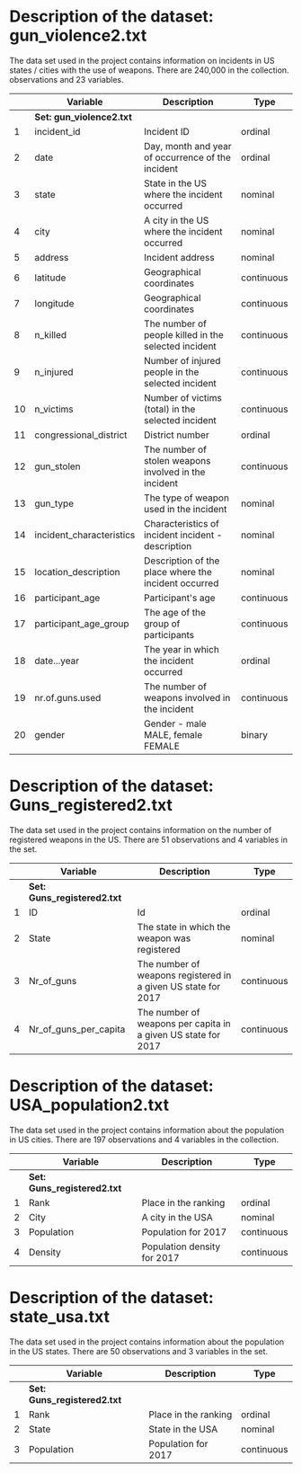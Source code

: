 

# **Description of the dataset: gun\_violence2.txt**

The data set used in the project contains information on incidents in US states / cities with the use of weapons. There are 240,000 in the collection. observations and 23 variables.

|   | **Variable** | **Description** | **Type** |
| --- | --- | --- | --- |
|   | **Set:**  **gun\_violence2.txt** |
| 1 | incident\_id | Incident ID | ordinal |
| 2 | date | Day, month and year of occurrence of the incident | ordinal |
| 3 | state | State in the US where the incident occurred | nominal |
| 4 | city | A city in the US where the incident occurred | nominal |
| 5 | address | Incident address | nominal |
| 6 | latitude | Geographical coordinates | continuous |
| 7 | longitude | Geographical coordinates | continuous |
| 8 | n\_killed | The number of people killed in the selected incident | continuous |
| 9 | n\_injured | Number of injured people in the selected incident | continuous |
| 10 | n\_victims | Number of victims (total) in the selected incident | continuous |
| 11 | congressional\_district | District number | ordinal |
| 12 | gun\_stolen | The number of stolen weapons involved in the incident | continuous |
| 13 | gun\_type | The type of weapon used in the incident | nominal |
| 14 | incident\_characteristics | Characteristics of incident incident - description | nominal |
| 15 | location\_description | Description of the place where the incident occurred | nominal |
| 16 | participant\_age | Participant&#39;s age | continuous |
| 17 | participant\_age\_group | The age of the group of participants | continuous |
| 18 | date...year | The year in which the incident occurred | ordinal |
| 19 | nr.of.guns.used | The number of weapons involved in the incident | continuous |
| 20 | gender | Gender - male MALE, female FEMALE | binary |

# **Description of the dataset: Guns\_registered2.txt**

The data set used in the project contains information on the number of registered weapons in the US. There are 51 observations and 4 variables in the set.

|   | **Variable** | **Description** | **Type** |
| --- | --- | --- | --- |
|   | **Set: Guns\_registered2.txt** |
| 1 | ID | Id | ordinal |
| 2 | State | The state in which the weapon was registered | nominal |
| 3 | Nr\_of\_guns | The number of weapons registered in a given US state for 2017 | continuous |
| 4 | Nr\_of\_guns\_per\_capita | The number of weapons per capita in a given US state for 2017 | continuous |



# **Description of the dataset: USA\_population2.txt**

The data set used in the project contains information about the population in US cities. There are 197 observations and 4 variables in the collection.

|   | **Variable** | **Description** | **Type** |
| --- | --- | --- | --- |
|   | **Set: Guns\_registered2.txt** |
| 1 | Rank | Place in the ranking | ordinal |
| 2 | City | A city in the USA | nominal |
| 3 | Population | Population for 2017 | continuous |
| 4 | Density | Population density for 2017 | continuous |

# **Description of the dataset: state\_usa.txt**

The data set used in the project contains information about the population in the US states. There are 50 observations and 3 variables in the set.

|   | **Variable** | **Description** | **Type** |
| --- | --- | --- | --- |
|   | **Set: Guns\_registered2.txt** |
| 1 | Rank | Place in the ranking | ordinal |
| 2 | State | State in the USA | nominal |
| 3 | Population | Population for 2017 | continuous |

